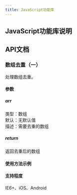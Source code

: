 ```yaml
---
title: JavaScript功能库
---
```


## JavaScript功能库说明

## API文档 

### 数组去重（一） 


处理数组去重。

#### 参数 

##### arr 

类型：数组<br>
默认：无默认值<br>
描述：需要去重的数组　　

##### return 

返回去重后的数组

#### 使用方法示例 

#### 支持程度 

IE6+、iOS、Android







